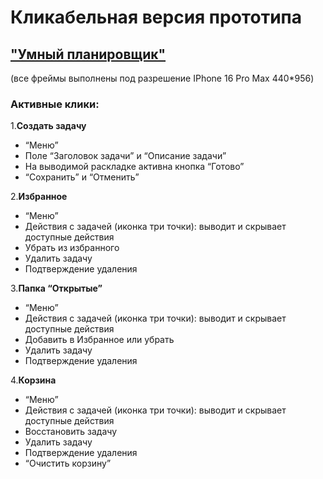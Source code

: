 # Кликабельная версия прототипа

## ["Умный планировщик"](https://www.figma.com/proto/5mUZCZiGvc5KScK2Q1bsyK/%25D0%25A3%25D0%25BC%25D0%25BD%25D1%258B%25D0%25B9-%25D0%25BF%25D0%25BB%25D0%25B0%25D0%25BD%25D0%25B8%25D1%2580%25D0%25BE%25D0%25B2%25D1%2589%25D0%25B8%25D0%25BA%3Fnode-id%3D0-1%26amp%3Bt%3DOGMvZpiLr1nWAzqG-1&ust=1738310400000000&usg=AOvVaw1o9NO_3mYt3AqMMtUW)  
(все фреймы выполнены под разрешение IPhone 16 Pro Max 440*956)
### **Активные клики:**

1.**Создать задачу**
- “Меню”
- Поле “Заголовок задачи” и “Описание задачи”
- На выводимой раскладке активна кнопка “Готово”
- “Сохранить” и  “Отменить”

2.**Избранное**
- “Меню”
- Действия с задачей (иконка три точки): выводит и скрывает доступные действия
- Убрать из избранного
- Удалить задачу
- Подтверждение удаления

3.**Папка “Открытые”**
- “Меню”
- Действия с задачей (иконка три точки): выводит и скрывает доступные действия
- Добавить в Избранное или убрать
- Удалить задачу
- Подтверждение удаления

4.**Корзина**
- “Меню”
- Действия с задачей (иконка три точки): выводит и скрывает доступные действия
- Восстановить задачу
- Удалить задачу
- Подтверждение удаления
- “Очистить корзину”
